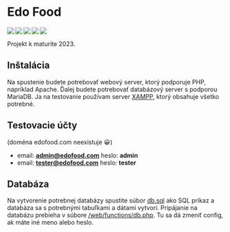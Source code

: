 # Edo Food

<img align="left" src="https://img.shields.io/badge/html5-%23E34F26.svg?style=for-the-badge&logo=html5&logoColor=white" />
<img align="left" src="https://img.shields.io/badge/css3-%231572B6.svg?style=for-the-badge&logo=css3&logoColor=white" />
<img align="left" src="https://img.shields.io/badge/javascript-%23323330.svg?style=for-the-badge&logo=javascript&logoColor=%23F7DF1E" />
<img align="left" src="https://img.shields.io/badge/php-%23777BB4.svg?style=for-the-badge&logo=php&logoColor=white" />
<img src="https://img.shields.io/badge/MariaDB-003545?style=for-the-badge&logo=mariadb&logoColor=white" />

Projekt k maturite 2023.

## Inštalácia
Na spustenie budete potrebovať webový server, ktorý podporuje PHP, napríklad Apache. Ďalej budete potrebovať databázový server s podporou MariaDB. Ja na testovanie používam server [XAMPP](https://www.apachefriends.org/), ktorý obsahuje všetko potrebné.

## Testovacie účty
(doména edofood.com neexistuje 😀)
- email: **admin@edofood.com** heslo: **admin**
- email: **tester@edofood.com** heslo: **tester**

## Databáza
Na vytvorenie potrebnej databázy spustite súbor [db.sql](https://github.com/matty-ross/edo-food/blob/main/db.sql) ako SQL príkaz a databáza sa s potrebnými tabuľkami a dátami vytvorí. Pripájanie na databázu prebieha v súbore [/web/functions/db.php](https://github.com/matty-ross/edo-food/blob/main/web/functions/db.php#L12). Tu sa dá zmeniť config, ak máte iné meno alebo heslo.
